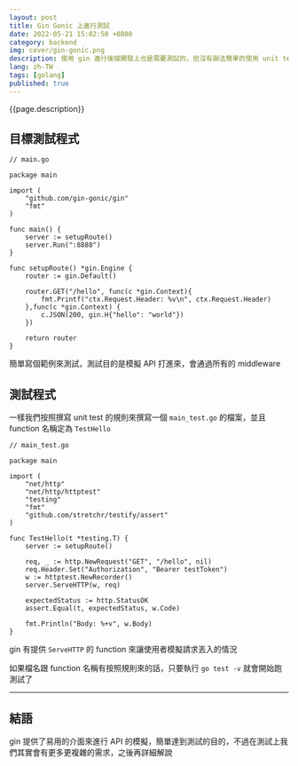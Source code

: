 ```yaml
---
layout: post
title: Gin Gonic 上進行測試
date: 2022-05-21 15:02:50 +0800
category: backend
img: cover/gin-gonic.png
description: 使用 gin 進行後端開發上也是需要測試的，但沒有辦法簡單的使用 unit test 達到目的，一個完整的 http 請求流程會經過各種 middleware，為了測試這個情況，我們要來進行 gin 的 api 測試
lang: zh-TW
tags: [golang]
published: true
---
```


{{page.description}}

## 目標測試程式

```golang
// main.go

package main

import (
    "github.com/gin-gonic/gin"
    "fmt"
)

func main() {
    server := setupRoute()
    server.Run(":8888")
}

func setupRoute() *gin.Engine {
    router := gin.Default()

    router.GET("/hello", func(c *gin.Context){
        fmt.Printf("ctx.Request.Header: %v\n", ctx.Request.Header)
    },func(c *gin.Context) {
        c.JSON(200, gin.H{"hello": "world"})
    })

    return router
}
```

簡單寫個範例來測試，測試目的是模擬 API 打進來，會通過所有的 middleware

## 測試程式

一樣我們按照撰寫 unit test 的規則來撰寫一個 `main_test.go` 的檔案，並且 function 名稱定為 `TestHello`

```golang
// main_test.go

package main

import (
    "net/http"
    "net/http/httptest"
    "testing"
    "fmt"
    "github.com/stretchr/testify/assert"
)

func TestHello(t *testing.T) {
    server := setupRoute()

    req, _ := http.NewRequest("GET", "/hello", nil)
    req.Header.Set("Authorization", "Bearer testToken")
    w := httptest.NewRecorder()
    server.ServeHTTP(w, req)

    expectedStatus := http.StatusOK
    assert.Equal(t, expectedStatus, w.Code)

    fmt.Println("Body: %+v", w.Body)
}
```

gin 有提供 `ServeHTTP` 的 function 來讓使用者模擬請求丟入的情況

如果檔名跟 function 名稱有按照規則來的話，只要執行 `go test -v` 就會開始跑測試了

---

## 結語

gin 提供了易用的介面來進行 API 的模擬，簡單達到測試的目的，不過在測試上我們其實會有更多更複雜的需求，之後再詳細解說
